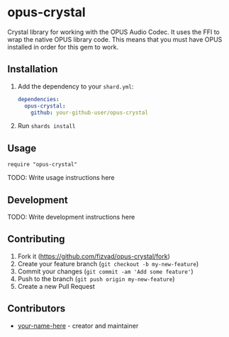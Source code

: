 # opus-crystal

Crystal library for working with the OPUS Audio Codec. It uses the FFI to wrap the native OPUS library code. This means that you must have OPUS installed in order for this gem to work.

## Installation

1. Add the dependency to your `shard.yml`:

   ```yaml
   dependencies:
     opus-crystal:
       github: your-github-user/opus-crystal
   ```

2. Run `shards install`

## Usage

```crystal
require "opus-crystal"
```

TODO: Write usage instructions here

## Development

TODO: Write development instructions here

## Contributing

1. Fork it (<https://github.com/fizvad/opus-crystal/fork>)
2. Create your feature branch (`git checkout -b my-new-feature`)
3. Commit your changes (`git commit -am 'Add some feature'`)
4. Push to the branch (`git push origin my-new-feature`)
5. Create a new Pull Request

## Contributors

- [your-name-here](https://github.com/your-github-user) - creator and maintainer
